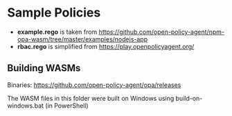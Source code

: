 # Sample Policies

* **example.rego** is taken from https://github.com/open-policy-agent/npm-opa-wasm/tree/master/examples/nodejs-app
* **rbac.rego** is simplified from https://play.openpolicyagent.org/

## Building WASMs

Binaries: https://github.com/open-policy-agent/opa/releases

The WASM files in this folder were built on Windows using build-on-windows.bat (in PowerShell)